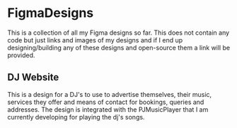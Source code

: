 # FigmaDesigns
This is a collection of all my Figma designs so far. This does not contain any code but just links and images of my designs and if I end up designing/building any of these designs and open-source them a link will be provided.

## DJ Website
This is a design for a DJ's to use to advertise themselves, their music, services they offer and means of contact for bookings, queries and addresses. The design is integrated with the PJMusicPlayer that I am currently developing for playing the dj's songs.

